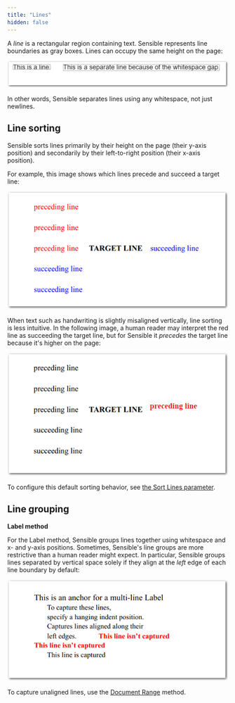 ```yaml
---
title: "Lines"
hidden: false
---
```




A *line* is a rectangular region containing text. Sensible represents line boundaries as gray boxes. Lines can occupy the same height on the page:

![Click to enlarge](https://raw.githubusercontent.com/sensible-hq/sensible-docs/main/readme-sync/assets/v0/images/final/line_concept.png)

 In other words, Sensible separates lines using any whitespace, not just newlines.


Line sorting
----

Sensible sorts lines primarily by their height on the page (their y-axis position) and secondarily by their left-to-right position (their x-axis position).

For example, this image shows which lines precede and succeed a target line:

![Click to enlarge](https://raw.githubusercontent.com/sensible-hq/sensible-docs/main/readme-sync/assets/v0/images/final/line_sort_1.png)

When text such as handwriting is slightly misaligned vertically, line sorting is less intuitive. In the following image, a human reader may interpret the red line as succeeding the target line, but for Sensible it *precedes* the target line because it's higher on the page:

![Click to enlarge](https://raw.githubusercontent.com/sensible-hq/sensible-docs/main/readme-sync/assets/v0/images/final/line_sort_2.png)

To configure this default sorting behavior, see [the Sort Lines parameter](doc:method).

Line grouping
---

**Label method**

For the Label method, Sensible groups lines together using whitespace and x- and y-axis positions. Sometimes, Sensible's line groups are more restrictive than a human reader might expect. In particular, Sensible groups lines separated by vertical space solely if they align at the *left* edge of each line boundary by default:

![Click to enlarge](https://raw.githubusercontent.com/sensible-hq/sensible-docs/main/readme-sync/assets/v0/images/final/line_grouping.png)

To capture unaligned lines, use the [Document Range](doc:document-range) method.
